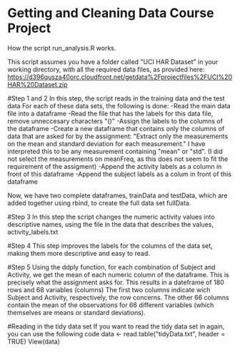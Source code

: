 Getting and Cleaning Data Course Project
=========

How the script run_analysis.R works.

This script assumes you have a folder called "UCI HAR Dataset" in your working directory, with all the required data files, as provided here: https://d396qusza40orc.cloudfront.net/getdata%2Fprojectfiles%2FUCI%20HAR%20Dataset.zip 

#Step 1 and 2
In this step, the script reads in the training data and the test data
For each of these data sets, the following is done:
-Read the main data file into a dataframe 
-Read the file that has the labels for this data file, remove unneccesary characters "()"
-Assign the labels to the columns of the dataframe
-Create a new dataframe that contains only the columns of data that are asked for by the assignment: "Extract only the measurements on the mean and standard deviation for each measurement." I have interpreted this to be any measurement containing "mean" or "std". (I did not select the measurements on meanFreq, as this does not seem to fit the requirement of the assigment)
-Append the activity labels as a column in front of this dataframe
-Append the subject labels as a colum in front of this dataframe

Now, we have two complete dataframes, trainData and testData, which are added together using rbind, to create the full data set fullData.

#Step 3
In this step the script changes the numeric activity values into descriptive names, using the file in the data that describes the values, activity_labels.txt

#Step 4
This step improves the labels for the columns of the data set, making them more descriptive and easy to read.

#Step 5
Using the ddply function, for each combination of Subject and Activity, we get the mean of each numeric column of the dataframe. This is precisely what the assignment asks for.
This results in a dateframe of 180 rows and 68 variables (columns)
The first two columns indicate wich Subject and Activity, respectively, the row concerns.
The other 66 columns contain the mean of the observations for 66 different variables (which themselves are means or standard deviations).

#Reading in the tidy data set
If you want to read the tidy data set in again, you can use the following code
  data <- read.table("tidyData.txt", header = TRUE) 
  View(data)


